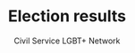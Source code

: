 ---
layout: votes
title: Election results
excerpt: "See who has voted so far in the 2023 Chair's election."
caption: "Election 2023"
author: Civil Service LGBT+ Network
category:
  - election-2023

permalink: /election/2023/votes

published: false
---